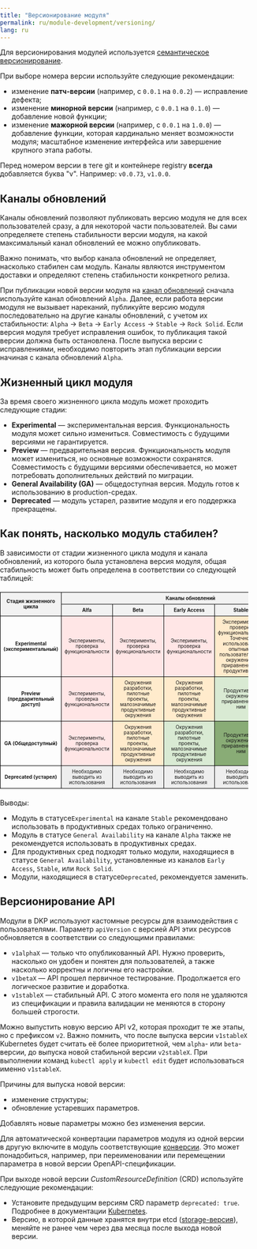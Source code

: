```yaml
---
title: "Версионирование модуля"
permalink: ru/module-development/versioning/
lang: ru
---
```


Для версионирования модулей используется [семантическое версионирование](https://semver.org/lang/ru/).

При выборе номера версии используйте следующие рекомендации:
- изменение **патч-версии** (например, c `0.0.1` на `0.0.2`) — исправление дефекта;
- изменение **минорной версии** (например, c `0.0.1` на `0.1.0`) — добавление новой функции;
- изменение **мажорной версии** (например, c `0.0.1` на `1.0.0`) — добавление функции, которая кардинально меняет возможности модуля; масштабное изменение интерфейса или завершение крупного этапа работы.

Перед номером версии в теге git и контейнере registry **всегда** добавляется буква "v". Например: `v0.0.73`, `v1.0.0`.

## Каналы обновлений

Каналы обновлений позволяют публиковать версию модуля не для всех пользователей сразу, а для некоторой части пользователей. Вы сами определяете степень стабильности версии модуля, на какой максимальный канал обновлений ее можно опубликовать.

Важно понимать, что выбор канала обновлений не определяет, насколько стабилен сам модуль. Каналы являются инструментом доставки и определяют степень стабильности конкретного релиза.

При публикации новой версии модуля на [канал обновлений](../../deckhouse-release-channels.html) сначала используйте канал обновлений `Alpha`. Далее, если работа версии модуля не вызывает нареканий, публикуйте версию модуля последовательно на другие каналы обновлений, с учетом их стабильности: `Alpha` → `Beta` → `Early Access` → `Stable` → `Rock Solid`. Если версия модуля требует исправления ошибок, то публикация такой версии должна быть остановлена. После выпуска версии с исправлениями, необходимо повторить этап публикации версии начиная с канала обновлений `Alpha`.        

## Жизненный цикл модуля

За время своего жизненного цикла модуль может проходить следующие стадии:

- **Experimental** — экспериментальная версия. Функциональность модуля может сильно измениться. Совместимость с будущими версиями не гарантируется.
- **Preview** — предварительная версия. Функциональность модуля может измениться, но основные возможности сохранятся. Совместимость с будущими версиями обеспечивается, но может потребовать дополнительных действий по миграции.
- **General Availability (GA)** — общедоступная версия. Модуль готов к использованию в production-средах.
- **Deprecated** — модуль устарел, развитие модуля и его поддержка прекращены.

## Как понять, насколько модуль стабилен?

В зависимости от стадии жизненного цикла модуля и канала обновлений, из которого была установлена версия модуля, общая стабильность может быть определена в соответствии со следующей таблицей:

<html lang="ru">
<head>
    <meta charset="UTF-8">
    <meta name="viewport" content="width=device-width, initial-scale=1.0">
    <title>Статус модуля</title>
    <style>
        body {
            margin: 0;
            padding: 0;
            box-sizing: border-box;
        }
        table {
            width: 100%;
            table-layout: fixed;
            border-collapse: collapse;
            margin: 20px auto;
            font-size: 0.7em;
        }
        th, td {
            padding: 6px;
            border: 1px solid #000;
            text-align: center;
            vertical-align: middle;
            word-wrap: break-word;
        }
        th {
            background-color: #f2f2f2;
            font-weight: bold;
            text-align: center;
            vertical-align: middle;
        }
        .header-row {
            background-color: #e0e0e0;
            font-weight: bold;
        }
        .sub-header {
            background-color: #f9f9f9;
        }
        .pink {
            background-color: #ffe6e6;
        }
        .yellow {
            background-color: #ffebcc;
        }
        .green {
            background-color: #d9ead3;
        }
        .grey {
            background-color: #eeeeee;
        }
        .medium-green {
            background-color: #89AC76;
        }
        .dark-green {
            background-color: #44944A;
        }
    </style>
</head>
<body>

<table>
    <thead>
        <tr class="header-row">
            <th rowspan="2" style="text-align:center; vertical-align: middle;">Стадия жизненного цикла</th>
            <th colspan="5" style="text-align:center; vertical-align: middle;">Каналы обновлений</th>
        </tr>
        <tr class="sub-header">
            <th style="text-align:center; vertical-align: middle;">Alfa</th>
            <th style="text-align:center; vertical-align: middle;">Beta</th>
            <th style="text-align:center; vertical-align: middle;">Early Access</th>
            <th style="text-align:center; vertical-align: middle;">Stable</th>
            <th style="text-align:center; vertical-align: middle;">Rock Solid</th>
        </tr>
    </thead>
    <tbody>
        <tr>
            <td style="text-align:center; vertical-align: middle;"><strong>Experimental (экспериментальный)</strong></td>
            <td class="pink" style="text-align:center; vertical-align: middle;">Эксперименты, проверка функциональности</td>
            <td class="pink" style="text-align:center; vertical-align: middle;">Эксперименты, проверка функциональности</td>
            <td class="pink" style="text-align:center; vertical-align: middle;">Эксперименты, проверка функциональности</td>
            <td class="yellow" style="text-align:center; vertical-align: middle;">Эксперименты, проверка функциональности. Точечное использование опытными пользователями в окружениях, приравненных к продуктивным</td>
            <td class="yellow" style="text-align:center; vertical-align: middle;">Эксперименты, проверка функциональности. Точечное использование опытными пользователями в окружениях, приравненных к продуктивным</td>
        </tr>
        <tr>
            <td style="text-align:center; vertical-align: middle;"><strong>Preview (предварительный доступ)</strong></td>
            <td class="pink" style="text-align:center; vertical-align: middle;">Эксперименты, проверка функциональности</td>
            <td class="yellow" style="text-align:center; vertical-align: middle;">Окружения разработки, пилотные проекты, малозначимые продуктивные окружения</td>
            <td class="yellow" style="text-align:center; vertical-align: middle;">Окружения разработки, пилотные проекты, малозначимые продуктивные окружения</td>
            <td class="green" style="text-align:center; vertical-align: middle;">Продуктивные окружения и приравненные к ним</td>
            <td class="green" style="text-align:center; vertical-align: middle;">Продуктивные окружения и приравненные к ним</td>
        </tr>
        <tr>
            <td style="text-align:center; vertical-align: middle;"><strong>GA (Общедоступный)</strong></td>
            <td class="pink" style="text-align:center; vertical-align: middle;">Эксперименты, проверка функциональности</td>
            <td class="yellow" style="text-align:center; vertical-align: middle;">Окружения разработки, пилотные проекты, малозначимые продуктивные окружения</td>
            <td class="green" style="text-align:center; vertical-align: middle;">Окружения разработки, пилотные проекты, малозначимые продуктивные окружения</td>
            <td class="medium-green" style="text-align:center; vertical-align: middle;">Продуктивные окружения и приравненные к ним</td>
            <td class="dark-green" style="text-align:center; vertical-align: middle;">Критично важные продуктивные окружения и приравненные к ним</td>
        </tr>
        <tr>
            <td style="text-align:center; vertical-align: middle;"><strong>Deprecated (устарел)</strong></td>
            <td class="grey" style="text-align:center; vertical-align: middle;">Необходимо выводить из использования</td>
            <td class="grey" style="text-align:center; vertical-align: middle;">Необходимо выводить из использования</td>
            <td class="grey" style="text-align:center; vertical-align: middle;">Необходимо выводить из использования</td>
            <td class="grey" style="text-align:center; vertical-align: middle;">Необходимо выводить из использования</td>
            <td class="grey" style="text-align:center; vertical-align: middle;">Необходимо выводить из использования</td>
        </tr>
    </tbody>
</table>

</body>
</html>

Выводы:
- Модуль в статусе`Experimental` на канале `Stable` рекомендовано использовать в продуктивных средах только ограниченно.
- Модуль в статусе `General Availability` на канале `Alpha` также не рекомендуется использовать в продуктивных средах.
- Для продуктивных сред подходят только модули, находящиеся в статусе `General Availability`, установленные из каналов `Early Access`, `Stable`, или `Rock Solid`.
- Модули, находящиеся в статусе`Deprecated`, рекомендуется заменить.

<!--
## Стадии отдельных возможностей модуля @TODO

Ресурс *ModuleConfig* позволяет управлять дополнительными возможностями модуля. Эти опции могут быть помечены как `Experimental`, `Preview`, `GA` или `Deprecated` в параметре `x-feature-stage` в схеме OpenAPI `x-feature-stage: Experimental|Preview|GA|Deprecated` (значение по умолчанию — `GA`).

При включении функций на стадии, отличной от `GA`, выдается предупреждение.

В настройках Deckhouse Kubernetes Platform (DKP) можно задать глобальные правила, определяющие, какие функции и на каком этапе могут быть включены в кластере. Это помогает предотвратить случайное использование Experimental-функций в рабочих средах.
-->

## Версионирование API

Модули в DKP используют кастомные ресурсы для взаимодействия с пользователями. Параметр `apiVersion` с версией API этих ресурсов обновляется в соответствии со следующими правилами:

- `v1alphaX` — только что опубликованный API. Нужно проверить, насколько он удобен и понятен для пользователей, а также насколько корректны и логичны его настройки.
- `v1betaX` — API прошел первичное тестирование. Продолжается его логическое развитие и доработка.
- `v1stableX` — стабильный API. С этого момента его поля не удаляются из спецификации и правила валидации не меняются в сторону большей строгости.

Можно выпустить новую версию API v2, которая проходит те же этапы, но с префиксом `v2`. Важно помнить, что после выпуска версии `v1stableX` Kubernetes будет считать её более приоритетной, чем `alpha`- или `beta`-версии, до выпуска новой стабильной версии `v2stableX`. При выполнении команд `kubectl apply` и `kubectl edit` будет использоваться именно `v1stableX`.

Причины для выпуска новой версии:
* изменение структуры;
* обновление устаревших параметров.

Добавлять новые параметры можно без изменения версии.

Для автоматической конвертации параметров модуля из одной версии в другую включите в модуль соответствующие [конверсии](../structure/#conversions).
Это может понадобиться, например, при переименовании или перемещении параметра в новой версии OpenAPI-спецификации.

При выходе новой версии *CustomResourceDefinition* (CRD) используйте следующие рекомендации:
* Установите предыдущим версиям CRD параметр `deprecated: true`. Подробнее в документации [Kubernetes](https://kubernetes.io/docs/tasks/extend-kubernetes/custom-resources/custom-resource-definition-versioning/#version-deprecation).
* Версию, в которой данные хранятся внутри etcd ([storage-версия](https://kubernetes.io/docs/tasks/extend-kubernetes/custom-resources/custom-resource-definition-versioning/#upgrade-existing-objects-to-a-new-stored-version)), меняйте не ранее чем через два месяца после выхода новой версии.
